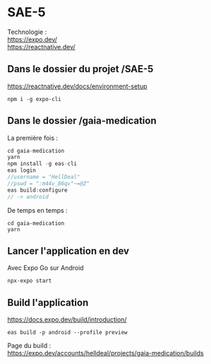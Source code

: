 # SAE-5
Technologie :   
https://expo.dev/   
https://reactnative.dev/

## Dans le dossier du projet /SAE-5
https://reactnative.dev/docs/environment-setup
```
npm i -g expo-cli
```
## Dans le dossier /gaia-medication
La première fois :
```ts
cd gaia-medication
yarn
npm install -g eas-cli
eas login
//username = "HellDeal"
//pswd = ":m44v_86qv"~=@Z"
eas build:configure
// -> android
```

De temps en temps :
```
cd gaia-medication
yarn
```


## Lancer l'application en dev
Avec Expo Go sur Android
```
npx-expo start
```

## Build l'application
https://docs.expo.dev/build/introduction/
```
eas build -p android --profile preview
```
Page du build :   
https://expo.dev/accounts/helldeal/projects/gaia-medication/builds
